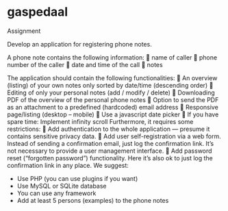 # gaspedaal
Assignment

Develop an application for registering phone notes.

A phone note contains the following information:
 name of caller
 phone number of the caller
 date and time of the call
 notes

The application should contain the following functionalities:
 An overview (listing) of your own notes only sorted by
date/time (descending order)
 Editing of only your personal notes (add / modify / delete)
 Downloading PDF of the overview of the personal phone notes
 Option to send the PDF as an attachment to a predefined
(hardcoded) email address
 Responsive page/listing (desktop – mobile)
 Use a javascript date picker
 If you have spare time: Implement infinity scroll
Furthermore, it requires some restrictions:
 Add authentication to the whole application — presume it
contains sensitive privacy data.
 Add user self-registration via a web form. Instead of sending a
confirmation email, just log the confirmation link. It’s not
necessary to provide a user management interface.
 Add password reset (“forgotten password”) functionality. Here
it’s also ok to just log the confirmation link in any place.
We suggest:
- Use PHP (you can use plugins if you want)
- Use MySQL or SQLite database
- You can use any framework
- Add at least 5 persons (examples) to the phone notes
